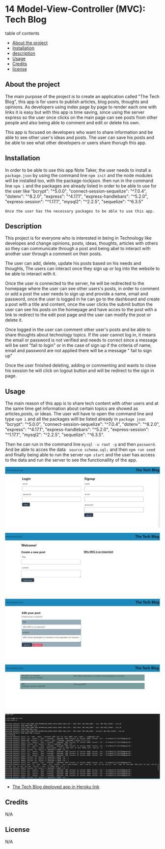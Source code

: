 # 14 Model-View-Controller (MVC): Tech Blog

table of contents
  - [About the project](#abouttheproject)
  - [Installation](#installation)
  - [description](#description)
  - [Usage](#usage)
  - [Credits](#credits)
  - [license](#license)

## About the project ##

The main purpose of the project is to create an application called "The Tech  Blog", this app is for users to publish articles, blog posts, thoughts and opinions. As developers using index page by page to render each one with links it is easy but with this app is time saving, since using the server express so the user once clicks on the main page can see posts from other people and also being able to comment and edit or delete his own.

This app is focused on developers who want to share information and be able to see other user's ideas and posts. The user can save his posts and be able to see what other developers or users share thorugh this app.


## Installation ##
In order to be able to use this app Note Taker, the user needs to install a `package.json` by using the command line `npm init` and the node modules will be installed too, with the package-lockjson. then run in the command line `npm i` and the packages are already listed in order to be able to use for the user like 
"bcrypt": "^5.0.0",
    "connect-session-sequelize": "^7.0.4",
    "dotenv": "^8.2.0",
    "express": "^4.17.1",
    "express-handlebars": "^5.2.0",
    "express-session": "^1.17.1",
    "mysql2": "^2.2.5",
    "sequelize": "^6.3.5"

    Once the user has the necessary packages to be able to use this app. 
   

## Description

This project is for everyone who is interested in being in Technology like developes and change opinions, posts, ideas, thoughts, articles with others so they can communicate through a post and being abel to interact with another user through a comment on their posts.

The user can add, delete, update his posts based on his needs and thoughts, The users can interact  once they sign up or log into the website to be able to interact with it. 

Once the user is connected to the server, he will be redirected to the homepage where the user can see other users's posts, in order to comment or add a post the user needs to sign up and provide a name, email and password, once the user is logged in he can go to the dashboard and create a post with a title and content, once the user clicks the submit button the user can see his posts on the homepage and have acces to the post with a link to redirect to the edit post page and the user can modify the post or delete it.

Once logged in the user can comment other user's posts and be able to share thoughts about technology topics.
If the user cannot log in, it means the email or password is not verified and needs to correct since a message will be sent "fail to login" or in the case of sign up if the criteria of name, email and password are not applied there will be a message " fail to sign up"
 
Once the user finished deleting, adding or commenting and wants to close his session he will click on logout button and will be redirect to the sign in page.


## Usage ##

The main reason of this app is to share tech content with other users and at the same time get information about certain topics are showed as articles,posts, or ideas. 
The user will have to open the command line and type `npm i` and all the packages willl be listed already in `package json`
"bcrypt": "^5.0.0",
    "connect-session-sequelize": "^7.0.4",
    "dotenv": "^8.2.0",
    "express": "^4.17.1",
    "express-handlebars": "^5.2.0",
    "express-session": "^1.17.1",
    "mysql2": "^2.2.5",
    "sequelize": "^6.3.5".
     
   Then he can run in the command line `mysql -u root -p` and then `password`. And be able to acces the data ` source schema.sql;` and then `npm run seed` and finally being able to run the server `npm start` and the user has access to the data and run the server to see the functionallity of the app.


![Sample of login or signup page ](./imgs-readme/login-signup.jpg)

![screenshot dashboard](./imgs-readme/dashboard.jpg)

![Sample of edit-post ](./imgs-readme/edit-post.jpg)

![Sample of homepage ](./imgs-readme/homepage.jpg)

![Sample of the command line ](./imgs-readme/command-line.jpg)

- [The Tech Blog deployed app in Heroku link](/)

## Credits 

N/A

## License 
N/A 